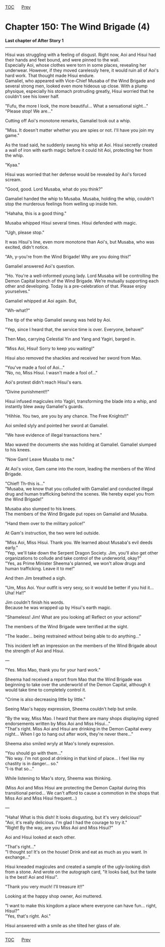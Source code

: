 [TOC](../readme.md)&nbsp;&nbsp;&nbsp;&nbsp;&nbsp;&nbsp;[Prev](section_0064.md)&nbsp;&nbsp;&nbsp;&nbsp;&nbsp;&nbsp;



# Chapter 150: The Wind Brigade (4)

**Last chapter of After Story 1**  

------------------------------------------------------------------------

  
Hisui was struggling with a feeling of disgust. Right now, Aoi and Hisui
had their hands and feet bound, and were pinned to the wall.  
Especially Aoi, whose clothes were torn in some places, revealing her
underwear. However, if they moved carelessly here, it would ruin all of
Aoi's hard work. That thought made Hisui endure.  
Gamaliel, who appeared with Vice-Chief Musaba of the Wind Brigade and
several strong men, looked even more hideous up close. With a plump
physique, especially his stomach protruding greatly, Hisui worried that
he couldn't see his lower half.  
  
"Fufu, the more I look, the more beautiful... What a sensational
sight..."  
"Please stop! We are..."  
  
Cutting off Aoi's monotone remarks, Gamaliel took out a whip.  
  
"Miss. It doesn't matter whether you are spies or not. I'll have you
join my game."  
  
As the toad said, he suddenly swung his whip at Aoi. Hisui secretly
created a wall of iron with earth magic before it could hit Aoi,
protecting her from the whip.  
  
"Kyaa."  
  
Hisui was worried that her defense would be revealed by Aoi's forced
scream.  
  
"Good, good. Lord Musaba, what do you think?"  
  
Gamaliel handed the whip to Musaba. Musaba, holding the whip, couldn't
stop the murderous feelings from welling up inside him.  
  
"Hahaha, this is a good thing."  
  
Musaba whipped Hisui several times. Hisui defended with magic.  
  
"Ugh, please stop."  
  
It was Hisui's line, even more monotone than Aoi's, but Musaba, who was
excited, didn't notice.  
  
"Ah, y-you're from the Wind Brigade! Why are you doing this!"  
  
Gamaliel answered Aoi's question.  
  
"Ho. You're a well-informed young lady. Lord Musaba will be controlling
the Demon Capital branch of the Wind Brigade. We’re mutually supporting
each other and developing. Today is a pre-celebration of that. Please
enjoy yourselves."  
  
Gamaliel whipped at Aoi again. But,  
  
"Wh-what?"  
  
The tip of the whip Gamaliel swung was held by Aoi.  
  
"Yep, since I heard that, the service time is over. Everyone, behave!"  
  
Then Mao, carrying Celestial Yin and Yang and Yagiri, barged in.  
  
"Miss Aoi, Hisui! Sorry to keep you waiting!"  
  
Hisui also removed the shackles and received her sword from Mao.  
  
"You've made a fool of Aoi..."  
"No, no, Miss Hisui. I wasn't made a fool of..."  
  
Aoi's protest didn't reach Hisui's ears.  
  
"Divine punishment!!"  
  
Hisui infused magicules into Yagiri, transforming the blade into a whip,
and instantly blew away Gamaliel's guards.  
  
"Hihhie. You two, are you by any chance. The Free Knights!!"  
  
Aoi smiled slyly and pointed her sword at Gamaliel.  
  
"We have evidence of illegal transactions here."  
  
Mao waved the documents she was holding at Gamaliel. Gamaliel slumped to
his knees.  
  
"Now Gam! Leave Musaba to me."  
  
At Aoi's voice, Gam came into the room, leading the members of the Wind
Brigade.  
  
"Chief! Th-this is..."  
"Musaba, we know that you colluded with Gamaliel and conducted illegal
drug and human trafficking behind the scenes. We hereby expel you from
the Wind Brigade!"  
  
Musaba also slumped to his knees.  
The members of the Wind Brigade put ropes on Gamaliel and Musaba.  
  
"Hand them over to the military police!"  
  
At Gam's instruction, the two were led outside.  
  
"Miss Aoi, Miss Hisui. Thank you. We learned about Musaba's evil deeds
early."  
"Yep, we'll take down the Serpent Dragon Society. Jim, you'll also get
other organizations to collude and take control of the underworld,
okay?"  
"Yes, as Prime Minister Sheema's planned, we won't allow drugs and human
trafficking. Leave it to me!"  
  
And then Jim breathed a sigh.  
  
"Um, Miss Aoi. Your outfit is very sexy, so it would be better if you
hid it... Uha! Ha!!"  
  
Jim couldn't finish his words.  
Because he was wrapped up by Hisui's earth magic.  
  
"Shameless! Jim! What are you looking at! Reflect on your actions!"  
  
The members of the Wind Brigade were terrified at the sight.  
  
"The leader... being restrained without being able to do anything..."  
  
This incident left an impression on the members of the Wind Brigade
about the strength of Aoi and Hisui.  
  
—  
  
"Yes. Miss Mao, thank you for your hard work."  
  
Sheema had received a report from Mao that the Wind Brigade was
beginning to take over the underworld of the Demon Capital, although it
would take time to completely control it.  
  
"Crime is also decreasing little by little."  
  
Seeing Mao's happy expression, Sheema couldn't help but smile.  
  
"By the way, Miss Mao. I heard that there are many shops displaying
signed endorsements written by Miss Aoi and Miss Hisui..."  
"That's right. Miss Aoi and Hisui are drinking in the Demon Capital
every night... When I go to hang out after work, they're never
there..."  
  
Sheema also smiled wryly at Mao's lonely expression.  
  
"You should go with them..."  
"No way. I'm not good at drinking in that kind of place... I feel like
my chastity is in danger... so."  
"I-is that so..."  
  
While listening to Mao's story, Sheema was thinking.  
  
(Miss Aoi and Miss Hisui are protecting the Demon Capital during this
transitional period... We can't afford to cause a commotion in the shops
that Miss Aoi and Miss Hisui frequent...)  
  
—  
  
"Haha! What is this dish! It looks disgusting, but it's very
delicious!"  
"Aoi, it's really delicious. I'm glad I had the courage to try it."  
"Right! By the way, are you Miss Aoi and Miss Hisui?"  
  
Aoi and Hisui looked at each other.  
  
"That's right..."  
"I thought so! It's on the house! Drink and eat as much as you want. In
exchange..."  
  
Hisui kneaded magicules and created a sample of the ugly-looking dish
from a stone. And wrote on the autograph card, "It looks bad, but the
taste is the best! Aoi and Hisui".  
  
"Thank you very much! I'll treasure it!!"  
  
Looking at the happy shop owner, Aoi muttered.  
  
"I want to make this kingdom a place where everyone can have fun...
right, Hisui?"  
"Yes, that's right. Aoi."  
  
Hisui answered with a smile as she tilted her glass of ale.  
  
  
  
  
  
  
  


---
[TOC](../readme.md)&nbsp;&nbsp;&nbsp;&nbsp;&nbsp;&nbsp;[Prev](section_0064.md)&nbsp;&nbsp;&nbsp;&nbsp;&nbsp;&nbsp;

